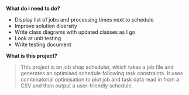 **What do i need to do?**

* Display list of jobs and processing times next to schedule 
* Improve solution diversity
* Write class diagrams with updated classes as I go
* Look at unit testing
* Write testing document

**What is this project?**

> This project is an job shop scheduler, which takes a job file and generates an optimised schedule following task constraints.
> It uses combinatorial optimisation to plot job and task data read in from a CSV and then output a user-friendly schedule.

